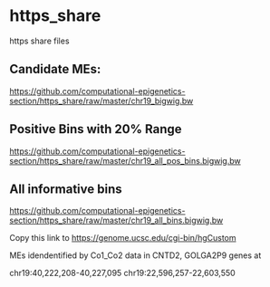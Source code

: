 # https_share
https share files
## Candidate MEs:
https://github.com/computational-epigenetics-section/https_share/raw/master/chr19_bigwig.bw

## Positive Bins with 20% Range
https://github.com/computational-epigenetics-section/https_share/raw/master/chr19_all_pos_bins.bigwig.bw

## All informative bins
https://github.com/computational-epigenetics-section/https_share/raw/master/chr19_all_bins.bigwig.bw


Copy this link to
https://genome.ucsc.edu/cgi-bin/hgCustom

MEs idendentified by Co1_Co2 data in CNTD2, GOLGA2P9 genes at 

chr19:40,222,208-40,227,095
chr19:22,596,257-22,603,550


